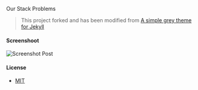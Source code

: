 Our Stack Problems

> This project forked and has been modified from [A simple grey theme for Jekyll](https://github.com/liamsymonds/simplygrey-jekyll)

#### Screenshoot

![Screenshot Post](https://raw.githubusercontent.com/agusmakmun/agusmakmun.github.io/master/img/screenshot-post.png  "Screenshot Post")

#### License

* [MIT](https://github.com/agusmakmun/agusmakmun.github.io/blob/master/LICENSE)